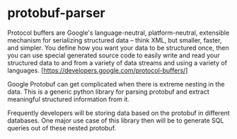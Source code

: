 # protobuf-parser
Protocol buffers are Google's language-neutral, platform-neutral, extensible mechanism for serializing structured data – think XML, but smaller, faster, and simpler. You define how you want your data to be structured once, then you can use special generated source code to easily write and read your structured data to and from a variety of data streams and using a variety of languages.
  [https://developers.google.com/protocol-buffers/]

Google Protobuf can get complicated when there is extreme nesting in the data. This is a generic python library for parsing protobuf and extract meaningful structured information from it.

Frequently developers will be storing data based on the protobuf in different databases. One major use case of this  library then will be to generate SQL queries out of these nested protobuf.
